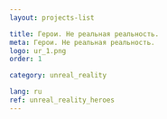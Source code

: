 ```yaml
---
layout: projects-list

title: Герои. Не реальная реальность.
meta: Герои. Не реальная реальность.
logo: ur_1.png
order: 1

category: unreal_reality

lang: ru
ref: unreal_reality_heroes
---
```

